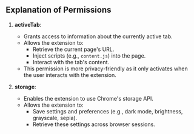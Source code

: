 ## Explanation of Permissions

1. **activeTab**:
   - Grants access to information about the currently active tab.
   - Allows the extension to:
     - Retrieve the current page's URL.
     - Inject scripts (e.g., `content.js`) into the page.
     - Interact with the tab's content.
   - This permission is more privacy-friendly as it only activates when the user interacts with the extension.

2. **storage**:
   - Enables the extension to use Chrome's storage API.
   - Allows the extension to:
     - Save settings and preferences (e.g., dark mode, brightness, grayscale, sepia).
     - Retrieve these settings across browser sessions.
